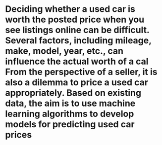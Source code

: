 # Deciding whether a used car is worth the posted price when you see listings online can be difficult. Several factors, including mileage, make, model, year, etc., can influence the actual worth of a cal From the perspective of a seller, it is also a dilemma to price a used car appropriately. Based on existing data, the aim is to use machine learning algorithms to develop models for predicting used car prices
